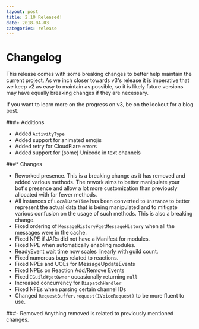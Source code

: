 ```yaml
---
layout: post
title: 2.10 Released!
date: 2018-04-03
categories: release
---
```

# Changelog
This release comes with some breaking changes to better help maintain the current project. As we inch closer towards
v3's release it is imperative that we keep v2 as easy to maintain as possible, so it is likely future versions may have
equally breaking changes if they are necessary.

If you want to learn more on the progress on v3, be on the lookout for a blog post.

###\+ Additions
* Added `ActivityType`
* Added support for animated emojis
* Added retry for CloudFlare errors
* Added support for (some) Unicode in text channels

###\* Changes
* Reworked presence. This is a breaking change as it has removed and added various methods. The rework aims to better
manipulate your bot's presence and allow a lot more customization than previously allocated with far fewer methods.
* All instances of `LocalDateTime` has been converted to `Instance` to better represent the actual data that is being
manipulated and to mitigate various confusion on the usage of such methods. This is also a breaking change.
* Fixed ordering of `MessageHistory#getMessageHistory` when all the messages were in the cache.
* Fixed NPE if JARs did not have a Manifest for modules.
* Fixed NPE when automatically enabling modules.
* ReadyEvent wait time now scales linearly with guild count.
* Fixed numerous bugs related to reactions.
* Fixed NPEs and UOEs for MessageUpdateEvents
* Fixed NPEs on Reaction Add/Remove Events
* Fixed `IGuild#getOwner` occasionally returning `null`
* Increased concurrency for `DispatchHandler`
* Fixed NFEs when parsing certain channel IDs
* Changed `RequestBuffer.request(IVoiceRequest)` to be more fluent to use.

###\- Removed
Anything removed is related to previously mentioned changes.
